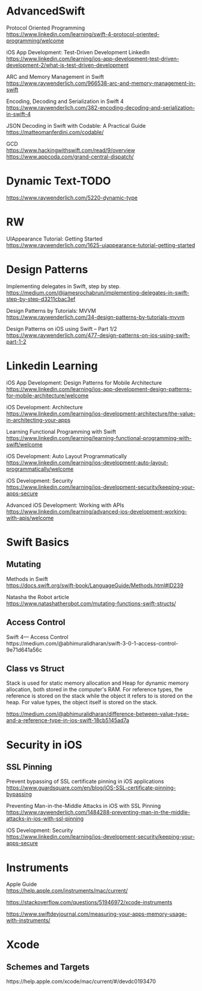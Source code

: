 # AdvancedSwift

Protocol Oriented Programming<br />
https://www.linkedin.com/learning/swift-4-protocol-oriented-programming/welcome <br />

iOS App Development: Test-Driven Development LinkedIn <br />
https://www.linkedin.com/learning/ios-app-development-test-driven-development-2/what-is-test-driven-development <br />

ARC and Memory Management in Swift <br />
https://www.raywenderlich.com/966538-arc-and-memory-management-in-swift <br />

Encoding, Decoding and Serialization in Swift 4 <br />
https://www.raywenderlich.com/382-encoding-decoding-and-serialization-in-swift-4 <br />

JSON Decoding in Swift with Codable: A Practical Guide <br />
https://matteomanferdini.com/codable/ <br />

GCD <br />
https://www.hackingwithswift.com/read/9/overview <br />
https://www.appcoda.com/grand-central-dispatch/ <br />

Dynamic Text-TODO
========

https://www.raywenderlich.com/5220-dynamic-type

# RW

UIAppearance Tutorial: Getting Started <br />
https://www.raywenderlich.com/1625-uiappearance-tutorial-getting-started <br />

# Design Patterns

Implementing delegates in Swift, step by step. <br />
https://medium.com/@jamesrochabrun/implementing-delegates-in-swift-step-by-step-d3211cbac3ef <br />

Design Patterns by Tutorials: MVVM <br />
https://www.raywenderlich.com/34-design-patterns-by-tutorials-mvvm <br />

Design Patterns on iOS using Swift – Part 1/2 <br />
https://www.raywenderlich.com/477-design-patterns-on-ios-using-swift-part-1-2

# Linkedin Learning

iOS App Development: Design Patterns for Mobile Architecture <br />
https://www.linkedin.com/learning/ios-app-development-design-patterns-for-mobile-architecture/welcome <br />

iOS Development: Architecture <br />
https://www.linkedin.com/learning/ios-development-architecture/the-value-in-architecting-your-apps <br />

Learning Functional Programming with Swift <br />
https://www.linkedin.com/learning/learning-functional-programming-with-swift/welcome <br />

iOS Development: Auto Layout Programmatically <br />
https://www.linkedin.com/learning/ios-development-auto-layout-programmatically/welcome <br />

iOS Development: Security <br />
https://www.linkedin.com/learning/ios-development-security/keeping-your-apps-secure <br />

Advanced iOS Development: Working with APIs <br />
https://www.linkedin.com/learning/advanced-ios-development-working-with-apis/welcome <br />

# Swift Basics

<h2> Mutating </h2>

Methods in Swift <br />
https://docs.swift.org/swift-book/LanguageGuide/Methods.html#ID239 <br />

Natasha the Robot article <br />
https://www.natashatherobot.com/mutating-functions-swift-structs/ <br />

<h2> Access Control </h2>
Swift 4— Access Control <br />
https://medium.com/@abhimuralidharan/swift-3-0-1-access-control-9e71d641a56c <br />

<h2>Class vs Struct </h2>
Stack is used for static memory allocation and Heap for dynamic memory allocation, both stored in the computer's RAM. For reference types, the reference is stored on the stack while the object it refers to is stored on the heap. For value types, the object itself is stored on the stack. <br />

https://medium.com/@abhimuralidharan/difference-between-value-type-and-a-reference-type-in-ios-swift-18cb5145ad7a <br />


# Security in iOS

<h2> SSL Pinning</h2>

Prevent bypassing of SSL certificate pinning in iOS applications <br />
https://www.guardsquare.com/en/blog/iOS-SSL-certificate-pinning-bypassing <br />

Preventing Man-in-the-Middle Attacks in iOS with SSL Pinning <br />
https://www.raywenderlich.com/1484288-preventing-man-in-the-middle-attacks-in-ios-with-ssl-pinning <br />

iOS Development: Security <br />
https://www.linkedin.com/learning/ios-development-security/keeping-your-apps-secure <br />

# Instruments

Apple Guide<br />
https://help.apple.com/instruments/mac/current/ <br />

https://stackoverflow.com/questions/51946972/xcode-instruments <br />

https://www.swiftdevjournal.com/measuring-your-apps-memory-usage-with-instruments/ <br />

# Xcode

<h2>Schemes and Targets </h2>
https://help.apple.com/xcode/mac/current/#/devdc0193470 <br />
